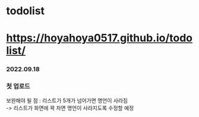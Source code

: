 # todolist
# https://hoyahoya0517.github.io/todolist/

<h3>2022.09.18</h3>
<h3>첫 업로드</h3>
보완해야 될 점 : 리스트가 5개가 넘어가면 명언이 사라짐<br>
-> 리스트가 화면에 꽉 차면 명언이 사라지도록 수정할 예정
